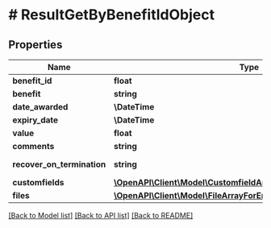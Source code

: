 # # ResultGetByBenefitIdObject

## Properties

Name | Type | Description | Notes
------------ | ------------- | ------------- | -------------
**benefit_id** | **float** | Benefit Id value | [optional]
**benefit** | **string** | Benefit value | [optional]
**date_awarded** | **\DateTime** | DateAwarded value | [optional]
**expiry_date** | **\DateTime** | ExpiryDate value | [optional]
**value** | **float** | Value | [optional]
**comments** | **string** | Comments value | [optional]
**recover_on_termination** | **string** | RecoverOnTermination value | [optional]
**customfields** | [**\OpenAPI\Client\Model\CustomfieldArrayForEmployeeBenefitInner[]**](CustomfieldArrayForEmployeeBenefitInner.md) | Customfields value | [optional]
**files** | [**\OpenAPI\Client\Model\FileArrayForEmployeeBenefitInner[]**](FileArrayForEmployeeBenefitInner.md) | Files info. | [optional]

[[Back to Model list]](../../README.md#models) [[Back to API list]](../../README.md#endpoints) [[Back to README]](../../README.md)

